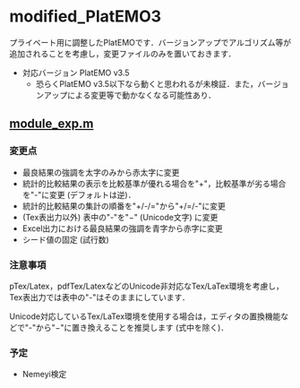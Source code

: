# modified_PlatEMO3

プライベート用に調整したPlatEMOです．バージョンアップでアルゴリズム等が追加されることを考慮し，変更ファイルのみを置いておきます．

* 対応バージョン PlatEMO v3.5
  + 恐らくPlatEMO v3.5以下なら動くと思われるが未検証．また，バージョンアップによる変更等で動かなくなる可能性あり．

## [module_exp.m](/GUI/module_exp.m)
### 変更点

* 最良結果の強調を太字のみから赤太字に変更
* 統計的比較結果の表示を比較基準が優れる場合を"+"，比較基準が劣る場合を"-"に変更 (デフォルトは逆)．
* 統計的比較結果の集計の順番を"+/-/="から"+/=/-"に変更
* (Tex表出力以外) 表中の"-"を"−" (Unicode文字) に変更
* Excel出力における最良結果の強調を青字から赤字に変更
* シード値の固定 (試行数)

### 注意事項
pTex/Latex，pdfTex/LatexなどのUnicode非対応なTex/LaTex環境を考慮し，Tex表出力では表中の"-"はそのままにしています．

Unicode対応しているTex/LaTex環境を使用する場合は，エディタの置換機能などで"-"から"−"に置き換えることを推奨します (式中を除く)．


### 予定

* Nemeyi検定
